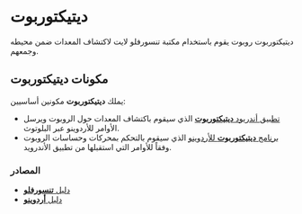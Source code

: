 # ديتيكتوربوت

ديتيكتوربوت روبوت يقوم باستخدام مكتبة تنسورفلو لايت لاكتشاف المعدات ضمن محيطه وجمعهم.

## مكونات ديتيكتوربوت
يملك **ديتيكتوربوت** مكونين أساسيين:
- [تطبيق أندريود **ديتيكتوربوت**](https://github.com/MustafaSmesem/DetectorBOT/tree/master/android) الذي سيقوم باكتشاف المعدات حول الروبوت ويرسل الأوامر للأردوينو عبر البلوتوث.
- [برنامج **ديتيكتوربوت** للأردوينو](https://github.com/MustafaSmesem/DetectorBOT/tree/master/arduino) الذي سيقوم بالتحكم بمحركات وحساسات الروبوت وفقاً للأوامر التي استقبلها من تطبيق الأندرويد.


### المصادر
- [دليل **تنسورفلو**](https://www.tensorflow.org/lite/guide)
- [دليل **أردوينو**](https://www.arduino.cc/en/Guide/HomePage)
